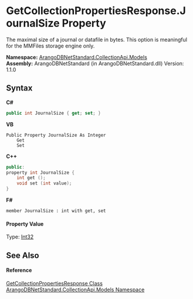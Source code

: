 # GetCollectionPropertiesResponse.JournalSize Property 
 

The maximal size of a journal or datafile in bytes. This option is meaningful for the MMFiles storage engine only.

**Namespace:**&nbsp;<a href="eddef630-2e74-9b99-ee5b-91305adea48b">ArangoDBNetStandard.CollectionApi.Models</a><br />**Assembly:**&nbsp;ArangoDBNetStandard (in ArangoDBNetStandard.dll) Version: 1.1.0

## Syntax

**C#**<br />
``` C#
public int JournalSize { get; set; }
```

**VB**<br />
``` VB
Public Property JournalSize As Integer
	Get
	Set
```

**C++**<br />
``` C++
public:
property int JournalSize {
	int get ();
	void set (int value);
}
```

**F#**<br />
``` F#
member JournalSize : int with get, set

```


#### Property Value
Type: <a href="https://docs.microsoft.com/dotnet/api/system.int32" target="_blank" rel="noopener noreferrer">Int32</a>

## See Also


#### Reference
<a href="e10e7b86-a831-f90c-c2d1-6c0b2f89dbab">GetCollectionPropertiesResponse Class</a><br /><a href="eddef630-2e74-9b99-ee5b-91305adea48b">ArangoDBNetStandard.CollectionApi.Models Namespace</a><br />